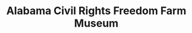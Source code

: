 ---
layout: repo
title: "Alabama Civil Rights Freedom Farm Museum"
id: 10070
permalink: repos/10070/
---